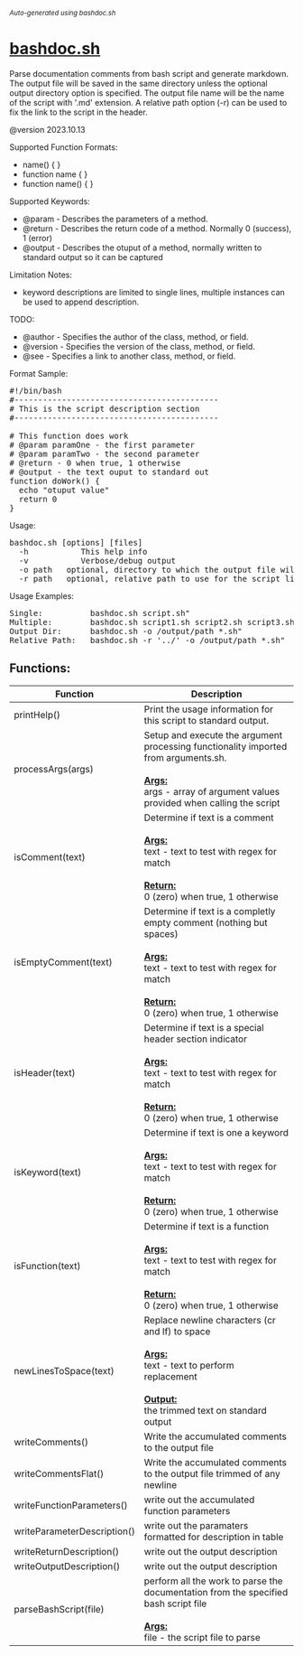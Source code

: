 <small><i>Auto-generated using bashdoc.sh</i></small>
# [bashdoc.sh](../bashdoc.sh)

Parse documentation comments from bash script and generate markdown. The output file will
be saved in the same directory unless the optional output directory option is
specified.  The output file name will be the name of the script with '.md' extension.
A relative path option (-r) can be used to fix the link to the script in the header.<br>

@version 2023.10.13

Supported Function Formats:
- name() { }
- function name { }
- function name() { }

Supported Keywords:
- @param - Describes the parameters of a method.
- @return - Describes the return code of a method. Normally 0 (success), 1 (error)
- @output - Describes the otuput of a method, normally written to standard output so it can be captured

Limitation Notes:
- keyword descriptions are limited to single lines, multiple instances can be used to append description.

TODO:<br>
- @author - Specifies the author of the class, method, or field.
- @version - Specifies the version of the class, method, or field.
- @see - Specifies a link to another class, method, or field.

Format Sample:
<pre>
#!/bin/bash
#-------------------------------------------
# This is the script description section
#-------------------------------------------

# This function does work
# @param paramOne - the first parameter
# @param paramTwo - the second parameter
# @return - 0 when true, 1 otherwise
# @output - the text ouput to standard out
function doWork() {
  echo "otuput value"
  return 0
}
</pre>

Usage:
<pre>
bashdoc.sh [options] [files]
  -h           This help info
  -v           Verbose/debug output
  -o path   optional, directory to which the output file will be saved
  -r path   optional, relative path to use for the script link in the header
</pre>

Usage Examples:
<pre>
Single:          bashdoc.sh script.sh"
Multiple:        bashdoc.sh script1.sh script2.sh script3.sh"
Output Dir:      bashdoc.sh -o /output/path *.sh"
Relative Path:   bashdoc.sh -r '../' -o /output/path *.sh"
</pre>


## Functions:
| Function | Description |
|----------|-------------|
| printHelp() | Print the usage information for this script to standard output.  |
| processArgs(args) | Setup and execute the argument processing functionality imported from arguments.sh.  <br><br><u><b>Args:</b></u><br>args - array of argument values provided when calling the script <br> |
| isComment(text) | Determine if text is a comment  <br><br><u><b>Args:</b></u><br>text - text to test with regex for match <br><br><u><b>Return:</b></u><br>0 (zero) when true, 1 otherwise <br> |
| isEmptyComment(text) | Determine if text is a completly empty comment (nothing but spaces)  <br><br><u><b>Args:</b></u><br>text - text to test with regex for match <br><br><u><b>Return:</b></u><br>0 (zero) when true, 1 otherwise <br> |
| isHeader(text) | Determine if text is a special header section indicator  <br><br><u><b>Args:</b></u><br>text - text to test with regex for match <br><br><u><b>Return:</b></u><br>0 (zero) when true, 1 otherwise <br> |
| isKeyword(text) | Determine if text is one a keyword  <br><br><u><b>Args:</b></u><br>text - text to test with regex for match <br><br><u><b>Return:</b></u><br>0 (zero) when true, 1 otherwise <br> |
| isFunction(text) | Determine if text is a function  <br><br><u><b>Args:</b></u><br>text - text to test with regex for match <br><br><u><b>Return:</b></u><br>0 (zero) when true, 1 otherwise <br> |
| newLinesToSpace(text) | Replace newline characters (cr and lf) to space  <br><br><u><b>Args:</b></u><br>text - text to perform replacement <br><br><u><b>Output:</b></u><br>the trimmed text on standard output <br> |
| writeComments() | Write the accumulated comments to the output file  |
| writeCommentsFlat() | Write the accumulated comments to the output file trimmed of any newline  |
| writeFunctionParameters() | write out the accumulated function parameters  |
| writeParameterDescription() | write out the paramaters formatted for description in table  |
| writeReturnDescription() | write out the output description  |
| writeOutputDescription() | write out the output description  |
| parseBashScript(file) | perform all the work to parse the documentation from the specified bash script file  <br><br><u><b>Args:</b></u><br>file - the script file to parse <br> |
